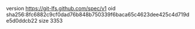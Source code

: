 version https://git-lfs.github.com/spec/v1
oid sha256:8fc6882c9cf0dad76b848b750339f6baca65c4623dee425c4d719de5d0ddcb22
size 3353
